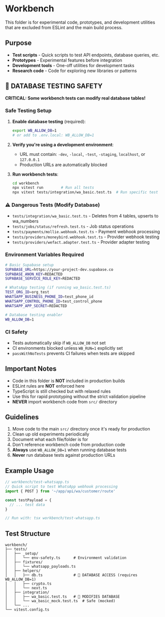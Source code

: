 # Workbench

This folder is for experimental code, prototypes, and development utilities that are excluded from ESLint and the main build process.

## Purpose

- **Test scripts** - Quick scripts to test API endpoints, database queries, etc.
- **Prototypes** - Experimental features before integration
- **Development tools** - One-off utilities for development tasks
- **Research code** - Code for exploring new libraries or patterns

## 🚨 DATABASE TESTING SAFETY

**CRITICAL: Some workbench tests can modify real database tables!**

### Safe Testing Setup

1. **Enable database testing** (required):
   ```bash
   export WB_ALLOW_DB=1
   # or add to .env.local: WB_ALLOW_DB=1
   ```

2. **Verify you're using a development environment**:
   - URL must contain: `-dev`, `-local`, `-test`, `-staging`, `localhost`, or `127.0.0.1`
   - Production URLs are automatically blocked

3. **Run workbench tests**:
   ```bash
   cd workbench
   npx vitest run        # Run all tests
   npx vitest tests/integration/wa_basic.test.ts  # Run specific test
   ```

### ⚠️ Dangerous Tests (Modify Database)
- `tests/integration/wa_basic.test.ts` - Deletes from 4 tables, upserts to wa_numbers
- `tests/jobs/status/refresh.test.ts` - Job status operations  
- `tests/payments/mollie.webhook.test.ts` - Payment webhook processing
- `tests/providers/moneybird.webhook.test.ts` - Provider webhook testing
- `tests/providers/wefact.adapter.test.ts` - Provider adapter testing

### Environment Variables Required
```bash
# Basic Supabase setup
SUPABASE_URL=https://your-project-dev.supabase.co
SUPABASE_ANON_KEY=REDACTED
SUPABASE_SERVICE_ROLE_KEY=REDACTED

# WhatsApp testing (if running wa_basic.test.ts)
TEST_ORG_ID=org_test
WHATSAPP_BUSINESS_PHONE_ID=test_phone_id
WHATSAPP_CONTROL_PHONE_ID=test_control_phone
WHATSAPP_APP_SECRET=REDACTED

# Database testing enabler
WB_ALLOW_DB=1
```

### CI Safety
- Tests automatically skip if `WB_ALLOW_DB` not set
- CI environments blocked unless `WB_RUN=1` explicitly set
- `passWithNoTests` prevents CI failures when tests are skipped

## Important Notes

- Code in this folder is **NOT** included in production builds
- ESLint rules are **NOT** enforced here
- TypeScript is still checked but with relaxed rules
- Use this for rapid prototyping without the strict validation pipeline
- **NEVER** import workbench code from `src/` directory

## Guidelines

1. Move code to the main `src/` directory once it's ready for production
2. Clean up old experiments periodically
3. Document what each file/folder is for
4. Don't reference workbench code from production code
5. **Always** use `WB_ALLOW_DB=1` when running database tests
6. **Never** run database tests against production URLs

## Example Usage

```typescript
// workbench/test-whatsapp.ts
// Quick script to test WhatsApp webhook processing
import { POST } from '~/app/api/wa/customer/route'

const testPayload = {
  // ... test data
}

// Run with: tsx workbench/test-whatsapp.ts
```

## Test Structure

```
workbench/
├── tests/
│   ├── _setup/
│   │   └── env-safety.ts      # Environment validation
│   ├── fixtures/
│   │   └── whatsapp_payloads.ts
│   ├── helpers/
│   │   ├── db.ts              # 🚨 DATABASE ACCESS (requires WB_ALLOW_DB=1)
│   │   ├── crypto.ts
│   │   └── next.ts
│   ├── integration/
│   │   ├── wa_basic.test.ts   # 🚨 MODIFIES DATABASE
│   │   └── wa_basic_mock.test.ts  # Safe (mocked)
│   └── ...
└── vitest.config.ts
```